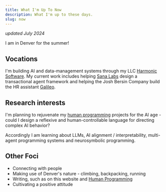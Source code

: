 ```yaml
---
title: What I'm Up To Now
description: What I'm up to these days.
slug: now
---
```

_updated July 2024_

I am in Denver for the summer!

<script src="https://static.elfsight.com/platform/platform.js" data-use-service-core defer></script>
<div class="elfsight-app-9302016d-ba42-4568-9fa2-1b562bdec404" data-elfsight-app-lazy></div>

## Vocations
I'm building AI and data-management systems through my LLC [Harmonic Software](https://harmonic.so/). My current work includes helping [Sana Labs](https://sana.ai/) design a transactional agent framework and helping the Josh Bersin Company build the HR assistant [Galileo](https://sanalabs.com/galileo).

## Research interests
I'm planning to rejuvenate my [human programming](/human-programming) projects for the AI age - could I design a reflexive and human-controllable language for directing complex AI behavior?

Accordingly I am learning about LLMs, AI alignment / interpretability, multi-agent programming systems and neurosymbolic programming.

## Other Foci
- Connecting with people
- Making use of Denver's nature - climbing, backpacking, running
- Writing, such as on this website and [Human Programming](https://humanprogramming.substack.com)
- Cultivating a positive attitude